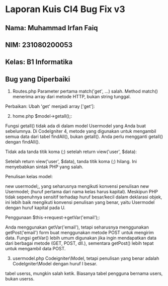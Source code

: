 # Laporan Kuis CI4 Bug Fix v3

## Nama: Muhammad Irfan Faiq

## NIM: 231080200053

## Kelas: B1 Informatika

## Bug yang Diperbaiki

1. Routes.php
   Parameter pertama match('get', ...) salah. Method match() menerima array dari metode HTTP, bukan string tunggal.

Perbaikan:
Ubah 'get' menjadi array ['get']:

2. home.php
   $model->getall();:

Fungsi getall() tidak ada di dalam model Usermodel yang Anda buat sebelumnya. Di CodeIgniter 4, metode yang digunakan untuk mengambil semua data dari tabel findAll(), bukan getall(). Anda perlu mengganti getall() dengan findAll().

Tidak ada tanda titik koma (;) setelah return view('user', $data):

Setelah return view('user', $data), tanda titik koma (;) hilang. Ini menyebabkan sintak PHP yang salah.

Penulisan kelas model:

new usermodel;, yang seharusnya mengikuti konvensi penulisan new Usermodel; (huruf pertama dari nama kelas harus kapital). Meskipun PHP tidak sepenuhnya sensitif terhadap huruf besar/kecil dalam deklarasi objek, ini lebih baik mengikuti konvensi penulisan yang benar, yaitu Usermodel dengan huruf kapital pada U.

Penggunaan $this->request->getVar('email');:

Anda menggunakan getVar('email'), tetapi seharusnya menggunakan getPost('email') form buat menggunakan metode POST untuk mengirim data. Fungsi getVar() lebih umum digunakan jika ingin mendapatkan data dari berbagai metode (GET, POST, dll.), sementara getPost() lebih tepat untuk mengambil data POST.

3. usermodel.php
   Codeigniter\Model, tetapi penulisan yang benar adalah CodeIgniter\Model dengan huruf I besar.

tabel userss, mungkin salah ketik. Biasanya tabel pengguna bernama users, bukan userss.
